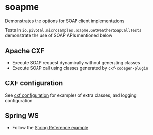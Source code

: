# soapme

Demonstrates the options for SOAP client implementations

Tests in `io.pivotal.microsamples.soapme.GetWeatherSoapCallTests
` demonstrate the use of SOAP APIs mentioned below


## Apache CXF

- Execute SOAP request dynamically without generating classes
- Execute SOAP call using classes generated by `cxf-codegen-plugin`

## CXF configuration 

See [cxf configuration](poprygun/soapme/blob/master/src/main/resources/application.properties) for examples of extra classes, and logging configuration


## Spring WS

- Follow the [Spring Reference example](https://spring.io/guides/gs/consuming-web-service/)
